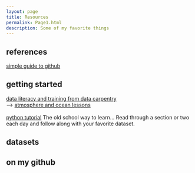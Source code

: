 ```yaml
---
layout: page
title: Resources
permalink: Page1.html
description: Some of my favorite things
---
```


## references
<a href="https://rogerdudler.github.io/git-guide/" target="_blank">simple guide to github</a>

## getting started
<a href="https://datacarpentry.org/" target="_blank">data literacy and training from data carpentry</a><br>
--> <a href="https://carpentrieslab.github.io/python-aos-lesson/" target="_blank">atmosphere and ocean lessons</a> 
<br> 
<br><a href="https://docs.python.org/3/tutorial/" target="_blank">python tutorial</a>
The old school way to learn... Read through a section or two each day and follow along with your favorite dataset. 
<br>  

## datasets 


## on my github 
